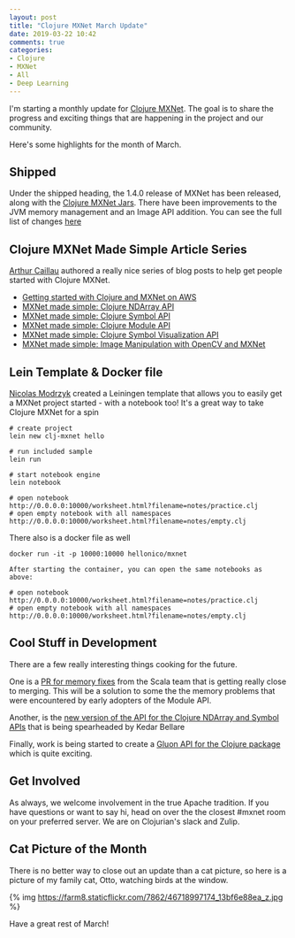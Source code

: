 ```yaml
---
layout: post
title: "Clojure MXNet March Update"
date: 2019-03-22 10:42
comments: true
categories: 
- Clojure
- MXNet
- All
- Deep Learning
---
```


I'm starting a monthly update for [Clojure MXNet](http://mxnet.incubator.apache.org/). The goal is to share the progress and exciting things that are happening in the project and our community.

Here's some highlights for the month of March.

## Shipped

Under the shipped heading, the 1.4.0 release of MXNet has been released, along with the [Clojure MXNet Jars](https://search.maven.org/search?q=clojure%20mxnet). There have been improvements to the JVM memory management and an Image API addition. You can see the full list of changes [here](https://github.com/apache/incubator-mxnet/releases/tag/1.4.0#clojure)

## Clojure MXNet Made Simple Article Series
[Arthur Caillau](https://arthurcaillau.com/about/) authored a really nice series of blog posts to help get people started with Clojure MXNet.

* [Getting started with Clojure and MXNet on AWS](https://arthurcaillau.com/mxnet-clojure-aws/)
* [MXNet made simple: Clojure NDArray API](https://arthurcaillau.com/mxnet-made-simple-ndarrays-api/)
* [MXNet made simple: Clojure Symbol API](https://arthurcaillau.com/mxnet-made-simple-symbol-api/)
* [MXNet made simple: Clojure Module API](https://arthurcaillau.com/mxnet-made-simple-module-api/)
* [MXNet made simple: Clojure Symbol Visualization API](https://arthurcaillau.com/mxnet-made-simple-symbol-visualization/)
* [MXNet made simple: Image Manipulation with OpenCV and MXNet](https://arthurcaillau.com/mxnet-made-simple-image-manipulation/)


## Lein Template & Docker file

[Nicolas Modrzyk](https://github.com/hellonico/) created a Leiningen template that allows you to easily get a MXNet project started - with a notebook too! It's a great way to take Clojure MXNet for a spin

```
# create project
lein new clj-mxnet hello

# run included sample
lein run

# start notebook engine
lein notebook

# open notebook
http://0.0.0.0:10000/worksheet.html?filename=notes/practice.clj
# open empty notebook with all namespaces
http://0.0.0.0:10000/worksheet.html?filename=notes/empty.clj
```

There also is a docker file as well

```
docker run -it -p 10000:10000 hellonico/mxnet

After starting the container, you can open the same notebooks as above:

# open notebook
http://0.0.0.0:10000/worksheet.html?filename=notes/practice.clj
# open empty notebook with all namespaces
http://0.0.0.0:10000/worksheet.html?filename=notes/empty.clj
```

## Cool Stuff in Development

There are a few really interesting things cooking for the future.

One is a [PR for memory fixes](https://github.com/apache/incubator-mxnet/pull/14372) from the Scala team that is getting really close to merging. This will be a solution to some the the memory problems that were encountered by early adopters of the Module API.

Another, is the [new version of the API for the Clojure NDArray and Symbol APIs](https://cwiki.apache.org/confluence/pages/viewpage.action?pageId=103092678) that is being spearheaded by Kedar Bellare

Finally, work is being started to create a [Gluon API for the Clojure package](https://cwiki.apache.org/confluence/pages/viewpage.action?pageId=103089990) which is quite exciting.

## Get Involved

As always, we welcome involvement in the true Apache tradition. If you have questions or want to say hi, head on over the the closest #mxnet room on your preferred server. We are on Clojurian's slack and Zulip.

## Cat Picture of the Month

There is no better way to close out an update than a cat picture, so here is a picture of my family cat, Otto, watching birds at the window. 

{% img https://farm8.staticflickr.com/7862/46718997174_13bf6e88ea_z.jpg %}

Have a great rest of March!
